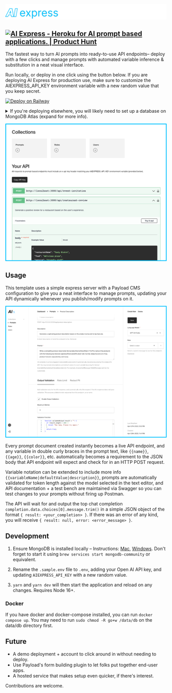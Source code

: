![Banner](src/assets/readme-banner.png)

## <a href="https://www.producthunt.com/posts/ai-express?utm_source=badge-featured&utm_medium=badge&utm_souce=badge-ai&#0045;express" target="_blank"><img src="https://api.producthunt.com/widgets/embed-image/v1/featured.svg?post_id=391903&theme=neutral" alt="AI&#0032;Express - Heroku&#0032;for&#0032;AI&#0032;prompt&#0032;based&#0032;applications&#0046; | Product Hunt" style="width: 125px; height: 27px;" width="125" height="27" /></a>

The fastest way to turn AI prompts into ready-to-use API endpoints– deploy with a few clicks and manage prompts with automated variable inference & substitution in a neat visual interface.

Run locally, or deploy in one click using the button below. If you are deploying AI Express for production use, make sure to customize the AIEXPRESS_API_KEY environment variable with a new random value that you keep secret.

[![Deploy on Railway](https://railway.app/button.svg)](https://railway.app/template/NVhiVe?referralCode=4GE3Xc)

<details>
<summary> If you're deploying elsewhere, you will likely need to set up a database on MongoDB Atlas (expand for more info).</summary>

1. [Sign up for MongoDB](https://www.mongodb.com/cloud/atlas/register). On the "Deploy your database" screen, select AWS, M0 – Free (or whatever level of hosting you'd like, but free really ought to be more than enough).

2. Create a user profile for the new database and make a note of your database username and password. Then from the "Network Access" page, click "Add IP Address" then "Allow access from anywhere". You can easily configure this later to include only the IP addresses of your Render deployment for extra security.

3. Go to "Database" in the sidebar, click the "Connect" button for the database you just created, select "Drivers", and copy the connection string URL. Note that you'll need to fill in the `<password>` part of the URL with that of the profile you created in step 2.

Then set your connection URL as the `MONGODB_URI` environment variable wherever you host AI Express.

</details>

![Dashboard](src/assets/readme-dashboard.png)

## Usage

This template uses a simple express server with a Payload CMS configuration to give you a neat interface to manage prompts, updating your API dynamically whenever you publish/modify prompts on it.

![Dashboard](src/assets/readme-editor.png)

Every prompt document created instantly becomes a live API endpoint, and any variable in double curly braces in the prompt text, like `{{name}}`, `{{age}}`, `{{color}}`, etc. automatically becomes a requirement to the JSON body that API endpoint will expect and check for in an HTTP POST request.

Variable notation can be extended to include more info `{{variableName|defaultValue|description}}`, prompts are automatically validated for token length against the model selected in the text editor, and API documentation + a test bench are maintained via Swagger so you can test changes to your prompts without firing up Postman.

The API will wait for and output the top chat completion `completion.data.choices[0].message.trim()` in a simple JSON object of the format `{ result: <your_completion> }`. If there was an error of any kind, you will receive `{ result: null, error: <error_message> }`.

## Development

1. Ensure MongoDB is installed locally – Instructions: [Mac](https://www.mongodb.com/docs/manual/tutorial/install-mongodb-on-os-x/), [Windows](https://www.mongodb.com/docs/manual/tutorial/install-mongodb-on-windows/). Don't forget to start it using `brew services start mongodb-community` or equivalent.

2. Rename the `.sample.env` file to `.env`, adding your Open AI API key, and updating `AIEXPRESS_API_KEY` with a new random value.

3. `yarn` and `yarn dev` will then start the application and reload on any changes. Requires Node 16+.

### Docker

If you have docker and docker-compose installed, you can run `docker compose up`. You may need to run `sudo chmod -R go+w /data/db` on the data/db directory first.

## Future

- A demo deployment + account to click around in without needing to deploy.
- Use Payload's form building plugin to let folks put together end-user apps.
- A hosted service that makes setup even quicker, if there's interest.

Contributions are welcome.
